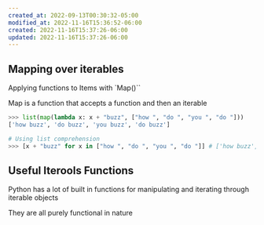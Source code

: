 ```yaml
---
created_at: 2022-09-13T00:30:32-05:00
modified_at: 2022-11-16T15:36:52-06:00
created: 2022-11-16T15:37:26-06:00
updated: 2022-11-16T15:37:26-06:00
---
```


## Mapping over iterables
Applying functions to Items with `Map()``

Map is a function that accepts a function and then an iterable

```python
>>> list(map(lambda x: x + "buzz", ["how ", "do ", "you ", "do "]))
['how buzz', 'do buzz', 'you buzz', 'do buzz']

# Using list comprehension
>>> [x + "buzz" for x in ["how ", "do ", "you ", "do "]] # ['how buzz', 'do buzz', 'you buzz', 'do buzz']
```

## Useful Iterools Functions
Python has a lot of built in functions for manipulating and iterating through iterable objects

They are all purely functional in nature